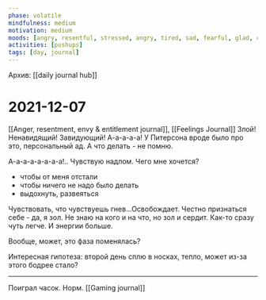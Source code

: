 ```yaml
---
phase: volatile
mindfulness: medium
motivation: medium
moods: [angry, resentful, stressed, angry, tired, sad, fearful, glad, calm, energetic]
activities: [pushups]
tags: [day, journal]
---
```

Архив: [[daily journal hub]]
# 2021-12-07
[[Anger, resentment, envy & entitlement journal]], [[Feelings Journal]]
Злой! Ненавидящий! Завидующий!
А-а-а-а-а!
У Питерсона вроде было про это, персональный ад.
А что делать - не помню.

А-а-а-а-а-а-а-а!..
Чувствую надлом.
Чего мне хочется?
- чтобы от меня отстали
- чтобы ничего не надо было делать
- выдохнуть, развеяться

Чувствовать, что чувствуешь гнев...Освобождает. Честно признаться себе - да, я зол. Не знаю на кого и на что, но зол и сердит.
Как-то сразу чуть легче.
И энергии больше.

Вообще, может, это фаза поменялась?

Интересная гипотеза: второй день сплю в носках, тепло, может из-за этого бодрее стало?
***
Поиграл часок. Норм. [[Gaming journal]]
